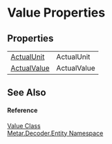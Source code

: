 # Value Properties




## Properties
<table>
<tr>
<td><a href="P_Metar_Decoder_Entity_Value_ActualUnit.md">ActualUnit</a></td>
<td>ActualUnit</td></tr>
<tr>
<td><a href="P_Metar_Decoder_Entity_Value_ActualValue.md">ActualValue</a></td>
<td>ActualValue</td></tr>
</table>

## See Also


#### Reference
<a href="T_Metar_Decoder_Entity_Value.md">Value Class</a>  
<a href="N_Metar_Decoder_Entity.md">Metar.Decoder.Entity Namespace</a>  
